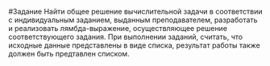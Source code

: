 #Задание
Найти общее решение вычислительной задачи в соответствии с индивидуальным
заданием, выданным преподавателем, разработать и реализовать лямбда-выражение,
осуществляющее решение соответствующего задания. При выполнении заданий,
считать, что исходные данные представлены в виде списка, результат работы также
должен быть предтавлен списком.
